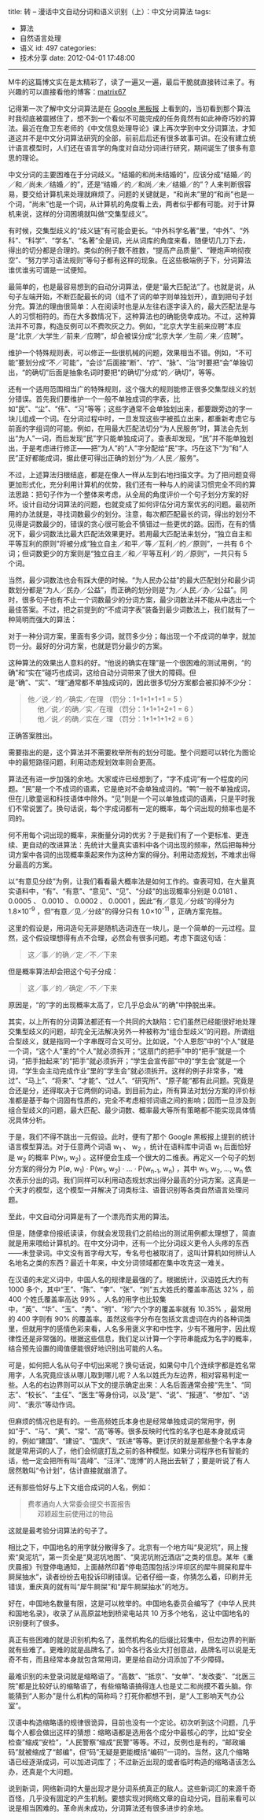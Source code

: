 title: 转 – 漫话中文自动分词和语义识别（上）：中文分词算法
tags:
  - 算法
  - 自然语言处理
  - 语义
id: 497
categories:
  - 技术分享
date: 2012-04-01 17:48:00
---

M牛的这篇博文实在是太精彩了，读了一遍又一遍，最后干脆就直接转过来了。有兴趣的可以直接看他的博客：[matrix67](http://www.matrix67.com/blog/archives/4212)
<!--more-->

记得第一次了解中文分词算法是在 [Google 黑板报](http://www.google.com.hk/ggblog/googlechinablog/2006/04/blog-post_7327.html) 上看到的，当初看到那个算法时我彻底被震撼住了，想不到一个看似不可能完成的任务竟然有如此神奇巧妙的算法。最近在詹卫东老师的《中文信息处理导论》课上再次学到中文分词算法，才知道这并不是中文分词算法研究的全部，前前后后还有很多故事可讲。在没有建立统计语言模型时，人们还在语言学的角度对自动分词进行研究，期间诞生了很多有意思的理论。

中文分词的主要困难在于分词歧义。“结婚的和尚未结婚的”，应该分成“结婚／的／和／尚未／结婚／的”，还是“结婚／的／和尚／未／结婚／的”？人来判断很容易，要交给计算机来处理就麻烦了。问题的关键就是，“和尚未”里的“和尚”也是一个词，“尚未”也是一个词，从计算机的角度看上去，两者似乎都有可能。对于计算机来说，这样的分词困境就叫做“交集型歧义”。

有时候，交集型歧义的“歧义链”有可能会更长。“中外科学名著”里，“中外”、“外科”、“科学”、“学名”、“名著”全是词，光从词库的角度来看，随便切几刀下去，得出的切分都是合理的。类似的例子数不胜数，“提高产品质量”、“鞭炮声响彻夜空”、“努力学习语法规则”等句子都有这样的现象。在这些极端例子下，分词算法谁优谁劣可谓是一试便知。

最简单的，也是最容易想到的自动分词算法，便是“最大匹配法”了。也就是说，从句子左端开始，不断匹配最长的词（组不了词的单字则单独划开），直到把句子划分完。算法的理由很简单：人在阅读时也是从左往右逐字读入的，最大匹配法是与人的习惯相符的。而在大多数情况下，这种算法也的确能侥幸成功。不过，这种算法并不可靠，构造反例可以不费吹灰之力。例如，“北京大学生前来应聘”本应是“北京／大学生／前来／应聘”，却会被误分成“北京大学／生前／来／应聘”。

维护一个特殊规则表，可以修正一些很机械的问题，效果相当不错。例如，“不可能”要划分成“不／可能”，“会诊”后面接“断”、“疗”、“脉”、“治”时要把“会”单独切出，“的确切”后面是抽象名词时要把“的确切”分成“的／确切”，等等。

还有一个适用范围相当广的特殊规则，这个强大的规则能修正很多交集型歧义的划分错误。首先我们要维护一个一般不单独成词的字表，比如“民”、“尘”、“伟”、“习”等等；这些字通常不会单独划出来，都要跟旁边的字一块儿组成一个词。在分词过程中时，一旦发现这些字被孤立出来，都重新考虑它与前面的字组词的可能。例如，在用最大匹配法切分“为人民服务”时，算法会先划出“为人”一词，而后发现“民”字只能单独成词了。查表却发现，“民”并不能单独划出，于是考虑进行修正——把“为人”的“人”字分配给“民”字。巧在这下“为”和“人民”正好都能成词，据此便可得出正确的划分“为／人民／服务”。

不过，上述算法归根结底，都是在像人一样从左到右地扫描文字。为了把问题变得更加形式化，充分利用计算机的优势，我们还有一种与人的阅读习惯完全不同的算法思路：把句子作为一个整体来考虑，从全局的角度评价一个句子划分方案的好坏。设计自动分词算法的问题，也就变成了如何评估分词方案优劣的问题。最初所用的办法就是，寻找词数最少的划分。注意，每次都匹配最长的词，得出的划分不见得是词数最少的，错误的贪心很可能会不慎错过一些更优的路。因而，在有的情况下，最少词数法比最大匹配法效果更好。若用最大匹配法来划分，“独立自主和平等互利的原则”将被分成“独立自主／和平／等／互利／的／原则”，一共有 6 个词；但词数更少的方案则是“独立自主／和／平等互利／的／原则”，一共只有 5 个词。

当然，最少词数法也会有踩大便的时候。“为人民办公益”的最大匹配划分和最少词数划分都是“为人／民办／公益”，而正确的划分则是“为／人民／办／公益”。同时，很多句子也有不止一个词数最少的分词方案，最少词数法并不能从中选出一个最佳答案。不过，把之前提到的“不成词字表”装备到最少词数法上，我们就有了一种简明而强大的算法：

对于一种分词方案，里面有多少词，就罚多少分；每出现一个不成词的单字，就加罚一分。最好的分词方案，也就是罚分最少的方案。

这种算法的效果出人意料的好。“他说的确实在理”是一个很困难的测试用例，“的确”和“实在”碰巧也成词，这给自动分词带来了很大的障碍。但是“确”、“实”、“理”通常都不单独成词的，因此很多切分方案都会被扣掉不少分：
  > 他／说／的／确实／在理 （罚分：1+1+1+1+1 = 5 ）     
> &#160;&#160;&#160;&#160; 他／说／的确／实／在理 （罚分：1+1+1+2+1 = 6 ）      
> &#160;&#160;&#160;&#160; 他／说／的确／实在／理 （罚分：1+1+1+1+2 = 6 ）  

正确答案胜出。

需要指出的是，这个算法并不需要枚举所有的划分可能。整个问题可以转化为图论中的最短路径问题，利用动态规划效率则会更高。

算法还有进一步加强的余地。大家或许已经想到了，“字不成词”有一个程度的问题。“民”是一个不成词的语素，它是绝对不会单独成词的。“鸭”一般不单独成词，但在儿歌童谣和科技语体中除外。“见”则是一个可以单独成词的语素，只是平时我们不常说罢了。换句话说，每个字成词都有一定的概率，每个词出现的频率也是不同的。

何不用每个词出现的概率，来衡量分词的优劣？于是我们有了一个更标准、更连续、更自动的改进算法：先统计大量真实语料中各个词出现的频率，然后把每种分词方案中各词的出现概率乘起来作为这种方案的得分。利用动态规划，不难求出得分最高的方案。

以“有意见分歧”为例，让我们看看最大概率法是如何工作的。查表可知，在大量真实语料中，“有”、“有意”、“意见”、“见”、“分歧”的出现概率分别是 0.0181 、 0.0005 、 0.0010 、 0.0002 、 0.0001 ，因此“有／意见／分歧”的得分为 1.8×10<sup>-9</sup> ，但“有意／见／分歧”的得分只有 1.0×10<sup>-11</sup> ，正确方案完胜。

这里的假设是，用词造句无非是随机选词连在一块儿，是一个简单的一元过程。显然，这个假设理想得有点不合理，必然会有很多问题。考虑下面这句话：
  > 这／事／的确／定／不／下来  

但是概率算法却会把这个句子分成：
  > 这／事／的／确定／不／下来  

原因是，“的”字的出现概率太高了，它几乎总会从“的确”中挣脱出来。

其实，以上所有的分词算法都还有一个共同的大缺陷：它们虽然已经能很好地处理交集型歧义的问题，却完全无法解决另外一种被称为“组合型歧义”的问题。所谓组合型歧义，就是指同一个字串既可合又可分。比如说，“个人恩怨”中的“个人”就是一个词，“这个人”里的“个人”就必须拆开；“这扇门的把手”中的“把手”就是一个词，“把手抬起来”的“把手”就必须拆开；“学生会宣传部”中的“学生会”就是一个词，“学生会主动完成作业”里的“学生会”就必须拆开。这样的例子非常多，“难过”、“马上”、“将来”、“才能”、“过人”、“研究所”、“原子能”都有此问题。究竟是合还是分，还得取决于它两侧的词语。到目前为止，所有算法对划分方案的评价标准都是基于每个词固有性质的，完全不考虑相邻词语之间的影响；因而一旦涉及到组合型歧义的问题，最大匹配、最少词数、概率最大等所有策略都不能实现具体情况具体分析。

于是，我们不得不跳出一元假设。此时，便有了那个 Google 黑板报上提到的统计语言模型算法。对于任意两个词语 w<sub>1</sub> 、 w<sub>2</sub> ，统计在语料库中词语 w<sub>1</sub> 后面恰好是 w<sub>2</sub> 的概率 P(w<sub>1</sub>, w<sub>2</sub>) 。这样便会生成一个很大的二维表。再定义一个句子的划分方案的得分为 P(∅, w<sub>1</sub>) · P(w<sub>1</sub>, w<sub>2</sub>) · … · P(w<sub>n-1</sub>, w<sub>n</sub>) ，其中 w<sub>1</sub>, w<sub>2</sub>, …, w<sub>n</sub> 依次表示分出的词。我们同样可以利用动态规划求出得分最高的分词方案。这真是一个天才的模型，这个模型一并解决了词类标注、语音识别等各类自然语言处理问题。

至此，中文自动分词算是有了一个漂亮而实用的算法。

但是，随便拿份报纸读读，你就会发现我们之前给出的测试用例都太理想了，简直就是用来喂给计算机的。在中文分词中，还有一个比分词歧义更令人头疼的东西——未登录词。中文没有首字母大写，专名号也被取消了，这叫计算机如何辨认人名地名之类的东西？最近十年来，中文分词领域都在集中攻克这一难关。

在汉语的未定义词中，中国人名的规律是最强的了。根据统计，汉语姓氏大约有 1000 多个，其中“王”、“陈”、“李”、“张”、“刘”五大姓氏的覆盖率高达 32% ，前 400 个姓氏覆盖率高达 99% 。人名的用字也比较集中，“英”、“华”、“玉”、“秀”、“明”、“珍”六个字的覆盖率就有 10.35% ，最常用的 400 字则有 90% 的覆盖率。虽然这些字分布在包括文言虚词在内的各种词类里，但就用字的感情色彩来看，人名多用褒义字和中性字，少有不雅用字，因此规律性还是非常强的。根据这些信息，我们足以计算一个字符串能成为名字的概率，结合预先设置的阈值便能很好地识别出可能的人名。

可是，如何把人名从句子中切出来呢？换句话说，如果句中几个连续字都是姓名常用字，人名究竟应该从哪儿取到哪儿呢？人名以姓氏为左边界，相对容易判定一些。人名的右边界则可以从下文的提示确定出来：人名后面通常会接“先生”、“同志”、“校长”、“主任”、“医生”等身份词，以及“是”、“说”、“报道”、“参加”、“访问”、“表示”等动作词。

但麻烦的情况也是有的。一些高频姓氏本身也是经常单独成词的常用字，例如“于”、“马”、“黄”、“常”、“高”等等。很多反映时代性的名字也是本身就成词的，例如“建国”、“建设”、“国庆”、“跃进”等等。更讨厌的就是那些整个名字本身就是常用词的人了，他们会彻底打乱之前的各种模型。如果分词程序也有智能的话，他一定会把所有叫“高峰”、“汪洋”、”庞博“的人拖出去斩了；要是听说了有人居然敢叫“令计划”，估计直接就崩溃了。

还有那些恰好与上下文组合成词的人名，例如：
  > 费孝通向人大常委会提交书面报告     
> &#160;&#160;&#160;&#160; 邓颖超生前使用过的物品  

这就是最考验分词算法的句子了。

相比之下，中国地名的用字就分散得多了。北京有一个地方叫“臭泥坑”，网上搜索“臭泥坑”，第一页全是“臭泥坑地图”、“臭泥坑附近酒店”之类的信息。某年《重庆晨报》刊登停电通知，上面赫然印着“停电范围包括沙坪坝区的犀牛屙屎和犀牛屙屎抽水”，读者纷纷去电投诉印刷错误。记者仔细一查，你猜怎么着，印刷并无错误，重庆真的就有叫“犀牛屙屎”和“犀牛屙屎抽水”的地方。

好在，中国地名数量有限，这是可以枚举的。中国地名委员会编写了《中华人民共和国地名录》，收录了从高原盆地到桥梁电站共 10 万多个地名，这让中国地名的识别便利了很多。

真正有些困难的就是识别机构名了，虽然机构名的后缀比较集中，但左边界的判断就有些难了。更难的就是品牌名了。如今各行各业大打创意战，品牌名可以说是无奇不有，而且经常本身就包含常用词，更是给自动分词添加了不少障碍。

最难识别的未登录词就是缩略语了。“高数”、“抵京”、“女单”、“发改委”、“北医三院”都是比较好认的缩略语了，有些缩略语搞得连人也是丈二和尚摸不着头脑。你能猜到“人影办”是什么机构的简称吗？打死你都想不到，是“人工影响天气办公室”。

汉语中构造缩略语的规律很诡异，目前也没有一个定论。初次听到这个问题，几乎每个人都会做出这样的猜想：缩略语都是选用各个成分中最核心的字，比如“安全检查”缩成“安检”，“人民警察”缩成“民警”等等。不过，反例也是有的，“邮政编码”就被缩成了“邮编”，但“码”无疑是更能概括“编码”一词的。当然，这几个缩略语已经逐渐成词，可以加进词库了；不过新近出现的或者临时构造的缩略语该怎么办，还真是个大问题。

说到新词，网络新词的大量出现才是分词系统真正的敌人。这些新词汇的来源千奇百怪，几乎没有固定的产生机制。要想实现对网络文章的自动分词，目前来看可以说是相当困难的。革命尚未成功，分词算法还有很多进步的余地。